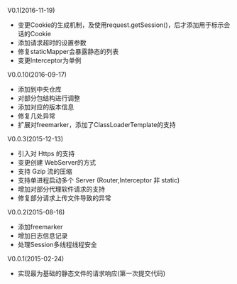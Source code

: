 V0.1(2016-11-19)

* 变更Cookie的生成机制，及使用request.getSession()，后才添加用于标示会话的Cookie
* 添加请求超时的设置参数
* 修复staticMapper会暴露静态的列表
* 变更Interceptor为单例

V0.0.10(2016-09-17)

* 添加到中央仓库
* 对部分包结构进行调整
* 添加对应的版本信息
* 修复几处异常
* 扩展对freemarker，添加了ClassLoaderTemplate的支持

V0.0.3(2015-12-13)

* 引入对 Https 的支持
* 变更创建 WebServer的方式
* 支持 Gzip 流的压缩
* 支持单进程启动多个 Server (Router,Interceptor 非 static)
* 增加对部分代理软件请求的支持
* 修复部分请求上传文件导致的异常

V0.0.2(2015-08-16)

* 添加freemarker
* 增加日志信息记录
* 处理Session多线程线程安全

V0.0.1(2015-02-24)

* 实现最为基础的静态文件的请求响应(第一次提交代码)